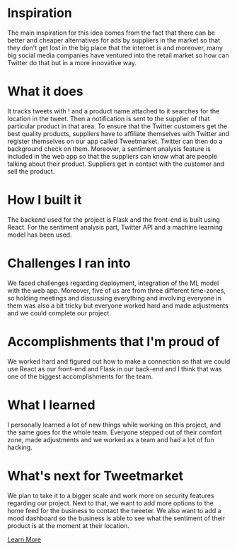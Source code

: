 # Inspiration
The main inspiration for this idea comes from the fact that there can be better and cheaper alternatives for ads by suppliers in the market so that they don't get lost in the big place that the internet is and moreover, many big social media companies have ventured into the retail market so how can Twitter do that but in a more innovative way.

# What it does
It tracks tweets with ! and a product name attached to it searches for the location in the tweet. Then a notification is sent to the supplier of that particular product in that area. To ensure that the Twitter customers get the best quality products, suppliers have to affiliate themselves with Twitter and register themselves on our app called Tweetmarket. Twitter can then do a background check on them. Moreover, a sentiment analysis feature is included in the web app so that the suppliers can know what are people talking about their product. Suppliers get in contact with the customer and sell the product.

# How I built it
The backend used for the project is Flask and the front-end is built using React. For the sentiment analysis part, Twitter API and a machine learning model has been used.

# Challenges I ran into
We faced challenges regarding deployment, integration of the ML model with the web app. Moreover, five of us are from three different time-zones, so holding meetings and discussing everything and involving everyone in them was also a bit tricky but everyone worked hard and made adjustments and we could complete our project.

# Accomplishments that I'm proud of
We worked hard and figured out how to make a connection so that we could use React as our front-end and Flask in our back-end and I think that was one of the biggest accomplishments for the team.

# What I learned
I personally learned a lot of new things while working on this project, and the same goes for the whole team. Everyone stepped out of their comfort zone, made adjustments and we worked as a team and had a lot of fun hacking.

# What's next for Tweetmarket
We plan to take it to a bigger scale and work more on security features regarding our project. Next to that, we want to add more options to the home feed for the business to contact the tweeter. We also want to add a mood dashboard so the business is able to see what the sentiment of their product is at the moment at their location.

[Learn More](https://devpost.com/software/tweetmarket-uzqfpj)
